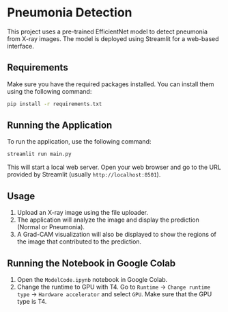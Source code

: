 # Pneumonia Detection

This project uses a pre-trained EfficientNet model to detect pneumonia from X-ray images. The model is deployed using Streamlit for a web-based interface.

## Requirements

Make sure you have the required packages installed. You can install them using the following command:

```bash
pip install -r requirements.txt
```

## Running the Application

To run the application, use the following command:

```bash
streamlit run main.py
```

This will start a local web server. Open your web browser and go to the URL provided by Streamlit (usually `http://localhost:8501`).

## Usage

1. Upload an X-ray image using the file uploader.
2. The application will analyze the image and display the prediction (Normal or Pneumonia).
3. A Grad-CAM visualization will also be displayed to show the regions of the image that contributed to the prediction.

## Running the Notebook in Google Colab

1.  Open the `ModelCode.ipynb` notebook in Google Colab.
2.  Change the runtime to GPU with T4. Go to `Runtime` -> `Change runtime type` -> `Hardware accelerator` and select `GPU`. Make sure that the GPU type is T4.

